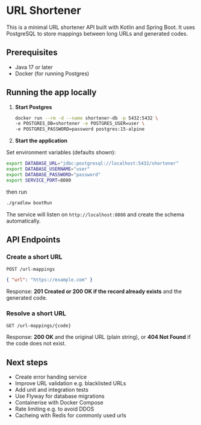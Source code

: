 # URL Shortener

This is a minimal URL shortener API built with Kotlin and Spring Boot. It uses PostgreSQL to store mappings between long URLs and generated codes.

## Prerequisites

- Java 17 or later
- Docker (for running Postgres)

## Running the app locally

1. **Start Postgres**

   ```bash
   docker run --rm -d --name shortener-db -p 5432:5432 \
   -e POSTGRES_DB=shortener -e POSTGRES_USER=user \
   -e POSTGRES_PASSWORD=password postgres:15-alpine
   ```

2. **Start the application**

Set environment variables (defaults shown):
   ```bash
   export DATABASE_URL="jdbc:postgresql://localhost:5432/shortener"
   export DATABASE_USERNAME="user"
   export DATABASE_PASSWORD="password"
   export SERVICE_PORT=8080
   ```
then run

   ```bash
   ./gradlew bootRun
   ```

The service will listen on `http://localhost:8080` and create the schema automatically.

## API Endpoints

### Create a short URL

`POST /url-mappings`

```json
{ "url": "https://example.com" }
```

Response: **201 Created or 200 OK if the record already exists** and the generated code.

### Resolve a short URL

`GET /url-mappings/{code}`

Response: **200 OK** and the original URL (plain string), or **404 Not Found** if the code does not exist.

## Next steps

- Create error handing service
- Improve URL validation e.g. blacklisted URLs
- Add unit and integration tests
- Use Flyway for database migrations
- Containerise with Docker Compose
- Rate limiting e.g. to avoid DDOS
- Cacheing with Redis for commonly used urls
